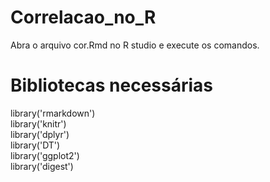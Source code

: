 # Correlacao_no_R

Abra o arquivo cor.Rmd no R studio e execute os comandos.

# Bibliotecas necessárias
library('rmarkdown')</br>
library('knitr')</br>
library('dplyr')</br>
library('DT')</br>
library('ggplot2')</br>
library('digest')</br>
